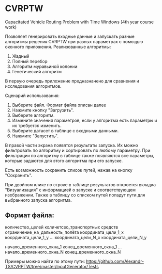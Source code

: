 # CVRPTW
Capacitated Vehicle Routing Problem with Time Windows (4th year course work)

Позволяет генерировать входные данные и запускать разные алгоритмы решения CVRPTW при разных параметрах с помощью оконного приложения. Реализованные алгоритмы:
1) Жадный
2) Полный перебор
3) Алгоритм муравьиной колонии
4) Генетический алгоритм

В первую очередь приложение предназначено для сравнения и исследования алгоритмов. 

Сценарий использования:

1) Выберите файл. Формат файла описан далее
2) Нажмите кнопку "Загрузить".
3) Выберите алгоритм.
4) Измените значения параметров, если у алгоритма есть параметры и их требуется изменить.
5) Выберите датасет в таблице с входными данными.
6) Нажмите "Запустить".

В правой части экрана появятся результаты запуска. Их можно фильтровать по алгоритму и сортировать по любому параметру. При фильтрации по алгоритму в таблице также появляются все параметры, которые задаются для этого алгоритма при его запуске.

Есть возможность сохранить список путей, нажав на кнопку "Сохранить".

При двойном клике по строке в таблице результатов откроется вкладка "Визуализация" с информацией о запуске и соответствующем изображении. Также в таблицу со списком путей попадут пути для выбранного запуска алгоритма.

## Формат файла:
количество_целей
количетсво_транспортных средств
ограничение_на_дальность_полёта
координата_цели_1_x координата_цели_1_y
...
координата_цели_N_x координата_цели_N_y

начало_временного_окна_1 конец_временного_окна_1
...
начало_временного_окна_N конец_временного_окна_N

Примеры можно найти по этому пути: https://github.com/Alexandr-TS/CVRPTW/tree/master/InputGenerator/Tests